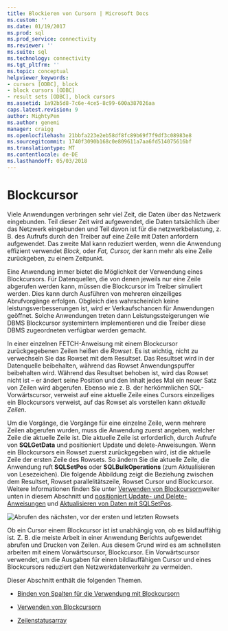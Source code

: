 ```yaml
---
title: Blockieren von Cursorn | Microsoft Docs
ms.custom: ''
ms.date: 01/19/2017
ms.prod: sql
ms.prod_service: connectivity
ms.reviewer: ''
ms.suite: sql
ms.technology: connectivity
ms.tgt_pltfrm: ''
ms.topic: conceptual
helpviewer_keywords:
- cursors [ODBC], block
- block cursors [ODBC]
- result sets [ODBC], block cursors
ms.assetid: 1a92b5d8-7c6e-4ce5-8c99-600a387026aa
caps.latest.revision: 9
author: MightyPen
ms.author: genemi
manager: craigg
ms.openlocfilehash: 21bbfa223e2eb58df8fc89b69f7f9df3c08983e8
ms.sourcegitcommit: 1740f3090b168c0e809611a7aa6fd514075616bf
ms.translationtype: MT
ms.contentlocale: de-DE
ms.lasthandoff: 05/03/2018
---
```

# <a name="block-cursors"></a>Blockcursor
Viele Anwendungen verbringen sehr viel Zeit, die Daten über das Netzwerk eingebunden. Teil dieser Zeit wird aufgewendet, die Daten tatsächlich über das Netzwerk eingebunden und Teil davon ist für die netzwerkbelastung, z. B. des Aufrufs durch den Treiber auf eine Zeile mit Daten anfordern aufgewendet. Das zweite Mal kann reduziert werden, wenn die Anwendung effizient verwendet *Block,* oder *Fat,* *Cursor,* der kann mehr als eine Zeile zurückgeben, zu einem Zeitpunkt.  
  
 Eine Anwendung immer bietet die Möglichkeit der Verwendung eines Blockcursors. Für Datenquellen, die von denen jeweils nur eine Zeile abgerufen werden kann, müssen die Blockcursor im Treiber simuliert werden. Dies kann durch Ausführen von mehreren einzeiliges Abrufvorgänge erfolgen. Obgleich dies wahrscheinlich keine leistungsverbesserungen ist, wird er Verkaufschancen für Anwendungen geöffnet. Solche Anwendungen treten dann Leistungssteigerungen wie DBMS Blockcursor systemintern implementieren und die Treiber diese DBMS zugeordneten verfügbar werden gemacht.  
  
 In einer einzelnen FETCH-Anweisung mit einem Blockcursor zurückgegebenen Zeilen heißen die *Rowset*. Es ist wichtig, nicht zu verwechseln Sie das Rowset mit dem Resultset. Das Resultset wird in der Datenquelle beibehalten, während das Rowset Anwendungspuffer beibehalten wird. Während das Resultset behoben ist, wird das Rowset nicht ist – er ändert seine Position und den Inhalt jedes Mal ein neuer Satz von Zeilen wird abgerufen. Ebenso wie z. B. der herkömmlichen SQL-Vorwärtscursor, verweist auf eine aktuelle Zeile eines Cursors einzeiliges ein Blockcursors verweist, auf das Rowset als vorstellen kann *aktuelle Zeilen*.  
  
 Um die Vorgänge, die Vorgänge für eine einzelne Zeile, wenn mehrere Zeilen abgerufen wurden, muss die Anwendung zuerst angeben, welcher Zeile die aktuelle Zeile ist. Die aktuelle Zeile ist erforderlich, durch Aufrufe von **SQLGetData** und positioniert Update und delete-Anweisungen. Wenn ein Blockcursors ein Rowset zuerst zurückgegeben wird, ist die aktuelle Zeile der ersten Zeile des Rowsets. So ändern Sie die aktuelle Zeile, die Anwendung ruft **SQLSetPos** oder **SQLBulkOperations** (zum Aktualisieren von Lesezeichen). Die folgende Abbildung zeigt die Beziehung zwischen dem Resultset, Rowset parallelitätszeile, Rowset Cursor und Blockcursor. Weitere Informationen finden Sie unter [Verwenden von Blockcursorn](../../../odbc/reference/develop-app/using-block-cursors.md)weiter unten in diesem Abschnitt und [positioniert Update- und Delete-Anweisungen](../../../odbc/reference/develop-app/positioned-update-and-delete-statements.md) und [Aktualisieren von Daten mit SQLSetPos](../../../odbc/reference/develop-app/updating-data-with-sqlsetpos.md).  
  
 ![Abrufen des nächsten, vor der ersten und letzten Rowsets](../../../odbc/reference/develop-app/media/pr20_2.gif "pr20_2")  
  
 Ob ein Cursor einem Blockcursor ist ist unabhängig von, ob es bildlauffähig ist. Z. B. die meiste Arbeit in einer Anwendung Berichts aufgewendet abrufen und Drucken von Zeilen. Aus diesem Grund wird es am schnellsten arbeiten mit einem Vorwärtscursor, Blockcursor. Ein Vorwärtscursor verwendet, um die Ausgaben für einen bildlauffähigen Cursor und eines Blockcursors reduziert den Netzwerkdatenverkehr zu vermeiden.  
  
 Dieser Abschnitt enthält die folgenden Themen.  
  
-   [Binden von Spalten für die Verwendung mit Blockcursorn](../../../odbc/reference/develop-app/binding-columns-for-use-with-block-cursors.md)  
  
-   [Verwenden von Blockcursorn](../../../odbc/reference/develop-app/using-block-cursors.md)  
  
-   [Zeilenstatusarray](../../../odbc/reference/develop-app/row-status-array.md)
